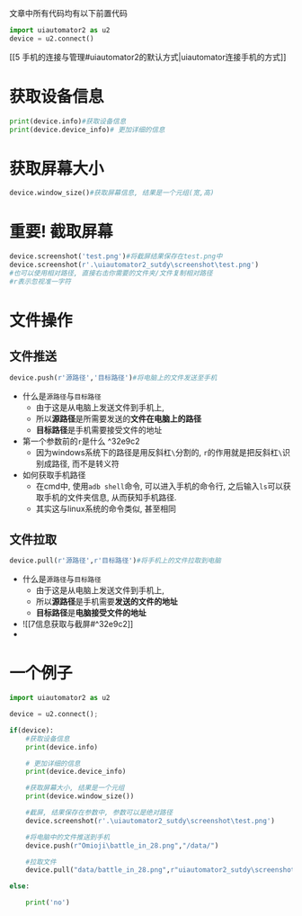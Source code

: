 文章中所有代码均有以下前置代码

```python
import uiautomator2 as u2
device = u2.connect()
```

[[5 手机的连接与管理#uiautomator2的默认方式|uiautomator连接手机的方式]]


# 获取设备信息

```python    
print(device.info)#获取设备信息
print(device.device_info)# 更加详细的信息
```

# 获取屏幕大小

```python
device.window_size()#获取屏幕信息, 结果是一个元组(宽,高)
```

# 重要! 截取屏幕

```python
device.screenshot('test.png')#将截屏结果保存在test.png中
device.screenshot(r'.\uiautomator2_sutdy\screenshot\test.png')
#也可以使用相对路径, 直接右击你需要的文件夹/文件复制相对路径
#r表示忽视准一字符
```

# 文件操作

## 文件推送

```python
device.push(r'源路径','目标路径')#将电脑上的文件发送至手机
```

- 什么是`源路径`与`目标路径`
	- 由于这是从电脑上发送文件到手机上,
	- 所以**源路径**是所需要发送的**文件在电脑上的路径**
	- **目标路径**是手机需要接受文件的地址
- 第一个参数前的`r`是什么 ^32e9c2
	- 因为windows系统下的路径是用反斜杠`\`分割的, `r`的作用就是把反斜杠`\`识别成路径, 而不是转义符
- 如何获取手机路径
	- 在cmd中, 使用`adb shell`命令, 可以进入手机的命令行, 之后输入`ls`可以获取手机的文件夹信息, 从而获知手机路径.
	- 其实这与linux系统的命令类似, 甚至相同

## 文件拉取

```python
device.pull(r'源路径',r'目标路径')#将手机上的文件拉取到电脑
```

- 什么是`源路径`与`目标路径`
	- 由于这是从电脑上发送文件到手机上,
	- 所以**源路径**是手机需要**发送的文件的地址**
	- **目标路径**是**电脑接受文件的地址**
- ![[7信息获取与截屏#^32e9c2]]
- 

# 一个例子

```python
import uiautomator2 as u2

device = u2.connect();

if(device):
    #获取设备信息
    print(device.info)

    # 更加详细的信息
    print(device.device_info)

    #获取屏幕大小, 结果是一个元组
    print(device.window_size())

    #截屏, 结果保存在参数中, 参数可以是绝对路径
    device.screenshot(r'.\uiautomator2_sutdy\screenshot\test.png')

    #将电脑中的文件推送到手机
    device.push(r"Omioji\battle_in_28.png","/data/")

    #拉取文件
    device.pull("data/battle_in_28.png",r"uiautomator2_sutdy\screenshot\battle_in_28.png")

else:

    print('no')
```